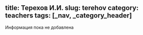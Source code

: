 title: Терехов И.И.
slug: terehov
category: teachers
tags: [_nav, _category_header]
---

Информация пока не добавлена

